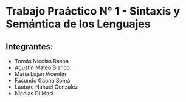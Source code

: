 # Trabajo Praáctico N° 1 - Sintaxis y Semántica de los Lenguajes

## Integrantes: 
- Tomás Nicolas Raspa
- Agustín Mateo Blanco
- Maria Lujan Vicentin
- Facundo Gauna Somá
- Lautaro Nahuel Gonzalez
- Nicolas Di Masi
